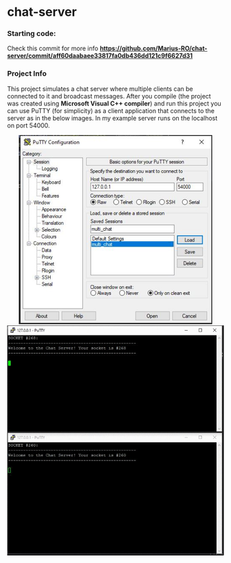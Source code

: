# chat-server

### Starting code:

Check this commit for more info **https://github.com/Marius-RO/chat-server/commit/aff60daabaee33817fa0db436dd121c9f6627d31**

### Project Info

This project simulates a chat server where multiple clients can be connected to it and broadcast messages. After you compile (the project was created using **Microsoft Visual C++ compiler**) and run this project you can use PuTTY (for simplicity) as a client application that connects to the server as in the below images. In my example server runs on the localhost on port 54000.

<p align="center">
  <img src="https://github.com/Marius-RO/chat-server/blob/master/img/putty-config.JPG" width="450" title="putty-config-img">
  <br>
  <img src="https://github.com/Marius-RO/chat-server/blob/master/img/putty-chat.gif" width="750" title="putty-chat-gif">
</p>

